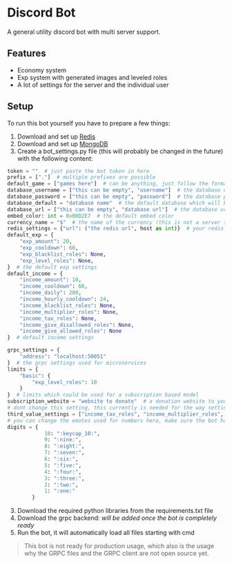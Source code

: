 # Discord Bot

A general utility discord bot with multi server support. 

## Features

- Economy system
- Exp system with generated images and leveled roles
- A lot of settings for the server and the individual user

## Setup

To run this bot yourself you have to prepare a few things:
1. Download and set up [Redis](https://redis.io/download)
2. Download and set up [MongoDB](https://www.mongodb.com/try/download/community)
3. Create a bot_settings.py file (this will probably be changed in the future) with the following content:
```py
token = ""  # just paste the bot token in here
prefix = ["."]  # multiple prefixes are possible
default_game = ["games here"]  # can be anything, just follow the format
database_username = ["this can be empty", "username"]  # the database username of your mongodb database
database_password = ["this can be empty", "password"]  # the database password of your mongodb database
database_default = "database name"  # the default database which will be used
database_url = ["this can be empty", "database url"]  # the database url which will be used 
embed_color: int = 0xB0D2E7  # the default embed color
currency_name = "$"  # the name of the currency (this is not a server setting currently)
redis_settings = {"url": ("the redis url", host as int)}  # your redis settings (you might need more than the url here)
default_exp = {
    "exp_amount": 20,
    "exp_cooldown": 60,
    "exp_blacklist_roles": None,
    "exp_level_roles": None,
}  # the default exp settings
default_income = {
    "income_amount": 10,
    "income_cooldown": 60,
    "income_daily": 200,
    "income_hourly_cooldown": 24,
    "income_blacklist_roles": None,
    "income_multiplier_roles": None,
    "income_tax_roles": None,
    "income_give_disallowed_roles": None,
    "income_give_allowed_roles": None
}  # default income settings

grpc_settings = {
    "address": "localhost:50051"
}  # the grpc settings used for microservices 
limits = {
    "basic": {
        "exp_level_roles": 10
    }
}  # limits which could be used for a subscription based model
subscription_website = "website to donate"  # a donation website to your bot if users hit limits
# dont change this setting, this currently is needed for the way settings are handled
third_value_settings = ["income_tax_roles", "income_multiplier_roles", "exp_level_roles"] 
# you can change the emotes used for numbers here, make sure the bot has access to them:
digits = {
            10: ":keycap_10:",
            9: ":nine:",
            8: ":eight:",
            7: ":seven:",
            6: ":six:",
            5: ":five:",
            4: ":four:",
            3: ":three:",
            2: ":two:",
            1: ":one:"
        }

```

3. Download the required python libraries from the requirements.txt file
4. Download the grpc backend: _will be added once the bot is completely ready_
5. Run the bot, it will automatically load all files starting with cmd

> This bot is not ready for production usage, which also is the usage why the GRPC files and the GRPC client are not open source yet.